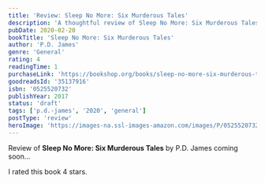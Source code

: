 ```yaml
---
title: 'Review: Sleep No More: Six Murderous Tales'
description: 'A thoughtful review of Sleep No More: Six Murderous Tales by P.D. James'
pubDate: 2020-02-20
bookTitle: 'Sleep No More: Six Murderous Tales'
author: 'P.D. James'
genre: 'General'
rating: 4
readingTime: 1
purchaseLink: 'https://bookshop.org/books/sleep-no-more-six-murderous-tales/9780525520733'
goodreadsId: '35137916'
isbn: '0525520732'
publishYear: 2017
status: 'draft'
tags: ['p.d.-james', '2020', 'general']
postType: 'review'
heroImage: 'https://images-na.ssl-images-amazon.com/images/P/0525520732.01.L.jpg'
---
```


Review of **Sleep No More: Six Murderous Tales** by P.D. James coming soon...

I rated this book 4 stars.